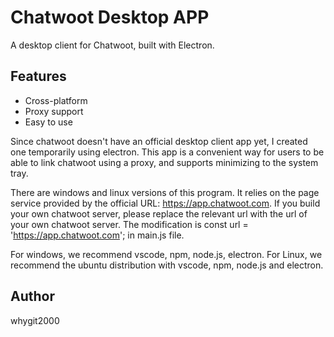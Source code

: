 # Chatwoot Desktop APP

A desktop client for Chatwoot, built with Electron.

## Features

- Cross-platform
- Proxy support
- Easy to use

Since chatwoot doesn't have an official desktop client app yet, I created one temporarily using electron. This app is a convenient way for users to be able to link chatwoot using a proxy, and supports minimizing to the system tray.

There are windows and linux versions of this program. It relies on the page service provided by the official URL: https://app.chatwoot.com.
If you build your own chatwoot server, please replace the relevant url with the url of your own chatwoot server. 
The modification is 
const url = 'https://app.chatwoot.com'; in main.js file.

For windows, we recommend vscode, npm, node.js, electron.
For Linux, we recommend the ubuntu distribution with vscode, npm, node.js and electron.


## Author

whygit2000